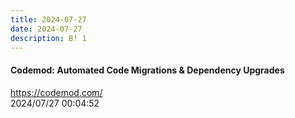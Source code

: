```yaml
---
title: 2024-07-27
date: 2024-07-27
description: B! 1
---
```


#### Codemod: Automated Code Migrations & Dependency Upgrades
https://codemod.com/<br>
2024/07/27 00:04:52<br>


